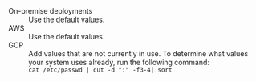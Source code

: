 <dl>
  <dlentry>
    <dt>On-premise deployments</dt>
    <dd>Use the default values.</dd>
  </dlentry>
  <dlentry>
    <dt>AWS</dt>
    <dd>Use the default values.</dd>
  </dlentry>
  <dlentry>
    <dt>GCP</dt>
    <dd>Add values that are not currently in use. To determine what values your system uses already, run the following command:<br/>
    <code>cat /etc/passwd | cut -d ":" -f3-4| sort</code></dd>
  </dlentry>
</dl>
